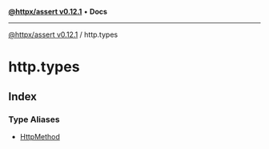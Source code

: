 [**@httpx/assert v0.12.1**](../README.md) • **Docs**

***

[@httpx/assert v0.12.1](../README.md) / http.types

# http.types

## Index

### Type Aliases

- [HttpMethod](type-aliases/HttpMethod.md)
